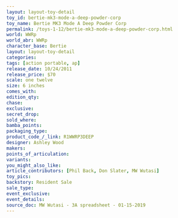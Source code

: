 ```yaml
---
layout: layout-toy-detail 
toy_id: bertie-mk3-mode-a-deep-powder-corp
toy_name: Bertie MK3 Mode A Deep Powder Corp
permalink: /toys-1-12/bertie-mk3-mode-a-deep-powder-corp.html
world: WWRp
world_abr: WWRp
character_base: Bertie
layout: layout-toy-detail
categories: 
tags: [action portable, ap] 
release_date: 10/24/2011
release_price: $70 
scale: one twelve
size: 6 inches
comes_with: 
edition_qty: 
chase: 
exclusive: 
secret_drop: 
sold_where: 
bamba_points: 
packaging_type: 
product_code_/_link: R1WWRP3DEEP
designer: Ashley Wood
makers: 
points_of_articulation: 
variants: 
you_might_also_like: 
article_contributors: [Phil Back, Don Slater, MW Wutasi]
toy_pics: 
backstory: Resident Sale
sale_type: 
event_exclusive: 
event_details: 
source_doc: MW Wutasi - 3A spreadsheet - 01-15-2019
---
```

